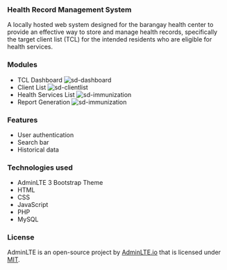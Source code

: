 ### Health Record Management System
A locally hosted web system designed for the barangay health center to provide an effective way to store and manage health records, specifically the target client list (TCL) for the intended residents who are eligible for health services.

### Modules
- TCL Dashboard
![sd-dashboard](https://github.com/user-attachments/assets/2bdfe519-1018-4458-b0c9-0b07477fd8ef)
- Client List 
![sd-clientlist](https://github.com/user-attachments/assets/97b1d4e1-6c12-45e0-ace0-e5c377b92d5c)
- Health Services List 
![sd-immunization](https://github.com/user-attachments/assets/c1366636-c47a-4ec5-a8ab-ff8d4fbd3dec)
- Report Generation
![sd-immunization](https://github.com/user-attachments/assets/d5bcaa92-4343-41e5-b0d6-dd36fccd41ce)

### Features
- User authentication
- Search bar
- Historical data

### Technologies used
- AdminLTE 3 Bootstrap Theme
- HTML
- CSS 
- JavaScript 
- PHP  
- MySQL

### License
AdminLTE is an open-source project by [AdminLTE.io](https://adminlte.io/) that is licensed under [MIT](https://opensource.org/license/MIT).
